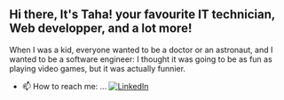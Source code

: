 ## Hi there, It's Taha! your favourite IT technician, Web developper, and a lot more!
When I was a kid, everyone wanted to be a doctor or an astronaut, and I wanted to be a software engineer:
I thought it was going to be as fun as playing video games, but it was actually funnier.

<!--
**TahaHamrounii/TahaHamrounii** is a ✨ _special_ ✨ repository because its `README.md` (this file) appears on your GitHub profile.

Here are some ideas to get you started:

- 🔭 I’m currently working on a projet
- 🌱 I’m currently learning ...
- 👯 I’m looking to collaborate on ...
- 🤔 I’m looking for help with ...
- 💬 Ask me about ...
- 😄 Pronouns: ...
- ⚡ Fun fact: ...
-->
- 📫 How to reach me: ...
[![LinkedIn](https://img.shields.io/badge/LinkedIn-Profile-blue)](www.linkedin.com/in/tahahamrouni)

